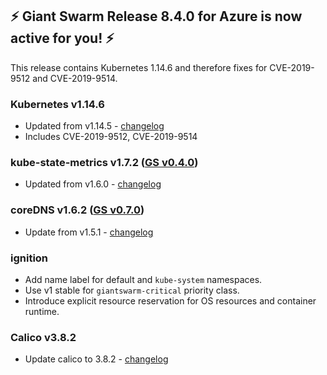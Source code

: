 ## :zap:  Giant Swarm Release 8.4.0 for Azure is now active for you! :zap:

This release contains Kubernetes 1.14.6 and therefore fixes for CVE-2019-9512 and CVE-2019-9514.

### Kubernetes v1.14.6
- Updated from v1.14.5 - [changelog](https://github.com/kubernetes/kubernetes/blob/master/CHANGELOG-1.14.md#v1146)
- Includes CVE-2019-9512, CVE-2019-9514

### kube-state-metrics v1.7.2 ([GS v0.4.0](https://github.com/giantswarm/kube-state-metrics-app/blob/master/CHANGELOG.md#v040))
- Updated from v1.6.0 - [changelog](https://github.com/kubernetes/kube-state-metrics/releases/tag/v1.7.2)

### coreDNS v1.6.2 ([GS v0.7.0](https://github.com/giantswarm/coredns-app/blob/master/CHANGELOG.md#v070))
- Update from v1.5.1 - [changelog](https://coredns.io/2019/08/13/coredns-1.6.2-release/)

### ignition
- Add name label for default and `kube-system` namespaces.
- Use v1 stable for `giantswarm-critical` priority class.
- Introduce explicit resource reservation for OS resources and container runtime.

### Calico v3.8.2
- Update calico to 3.8.2 - [changelog](https://docs.projectcalico.org/v3.8/release-notes/)
